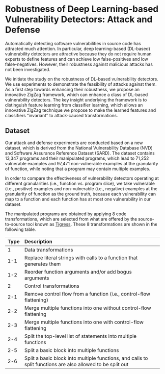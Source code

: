 # Robustness of Deep Learning-based Vulnerability Detectors: Attack and Defense #

Automatically detecting software vulnerabilities in source code has attracted much attention. In particular, deep learning-based (DL-based) vulnerability detectors are attractive because they do not require human experts to define features and can achieve low false-positives and low false-negatives. However, their robustness against malicious attacks has not been investigated. 

We initiate the study on the robustness of DL-based vulnerability detectors. We use experiments to demonstrate the feasibility of attacks against them. As a first step towards enhancing their robustness, we propose an innovative ZigZag framework, which can enhance a class of DL-based vulnerability detectors. The key insight underlying the framework is to distinguish feature learning from classifier learning, which allows an innovative ZigZag technique we propose to make the learned features and classifiers “invariant” to attack-caused transformations.

## Dataset ##

Our attack and defense experiments are conducted based on a new dataset, which is derived from the National Vulnerability Database (NVD) and Software Assurance Reference Dataset (SARD). The dataset contains 13,347 programs and their manipulated programs, which lead to 71,252 vulnerable examples and 97,471 non-vulnerable examples at the granularity of function, while noting that a program may contain multiple examples. 

In order to compare the effectiveness of vulnerability detectors operating at different granularities (i.e., function vs. program slice), we take vulnerable (i.e., positive) examples and non-vulnerable (i.e., negative) examples at the granularity of function as the ground truth, because each vulnerability can map to a function and each function has at most one vulnerability in our dataset.

The manipulated programs are obtained by applying 8 code transformations, which are selected from what are offered by the source-to-source tool known as [Tigress](http://tigress.cs.arizona.edu/index.html). These 8 transformations are shown in the following table. 

|Type|Description|
|:-|:-|
|1|Data transformations|
|1-1|Replace literal strings with calls to a function that generates them|
|1-2|Reorder function arguments and/or add bogus arguments|
|2|Control transformations|
|2-1|Remove control flow from a function (i.e., control-flow flattening)|
|2-2|Merge multiple functions into one without control-flow flattening|
|2-3|Merge multiple functions into one with control-flow flattening|
|2-4|Split the top-level list of statements into multiple functions|
|2-5|Split a basic block into multiple functions|
|2-6| Split a basic block into multiple functions, and calls to split functions are also allowed to be split out|
